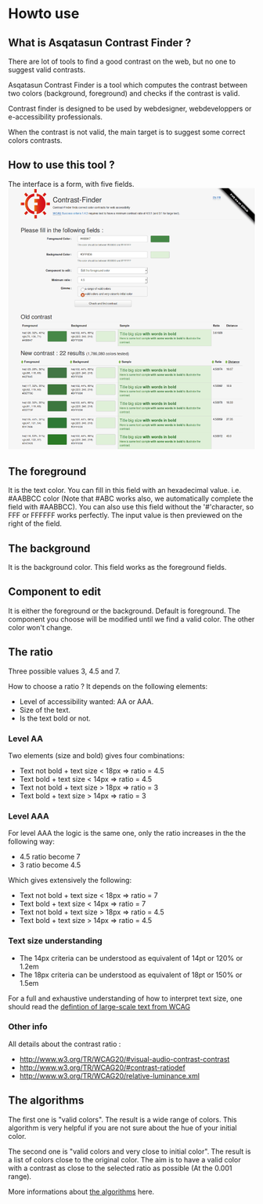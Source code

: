 
# Howto use

## What is Asqatasun Contrast Finder ?

There are lot of tools to find a good contrast on the web, but no one to suggest valid contrasts.

Asqatasun Contrast Finder is a tool which computes the contrast between two colors (background, foreground) and checks if the contrast is valid.

Contrast finder is designed to be used by webdesigner, webdeveloppers or e-accessibility professionals.

When the contrast is not valid, the main target is to suggest some correct colors contrasts.

## How to use this tool ?

The interface is a form, with five fields.
![Screenshot - Contrast-Finder v0.3.5](images/screenshot.EN_contrast-finder.v0.3.5_2016-12-19.png)

## The foreground

It is the text color. You can fill in this field with an hexadecimal value.
i.e. #AABBCC color (Note that #ABC works also, we automatically complete the field with #AABBCC).
You can also use this field without the '#'character, so FFF or FFFFFF works perfectly.
The input value is then previewed on the right of the field.

## The background

It is the background color.
This field works as the foreground fields.

## Component to edit

It is either the foreground or the background. Default is foreground.
The component you choose will be modified until we find a valid color.
The other color won't change.

## The ratio

Three possible values 3, 4.5 and 7.

How to choose a ratio ? It depends on the following elements:

* Level of accessibility wanted: AA or AAA.
* Size of the text.
* Is the text bold or not.

### Level AA

Two elements (size and bold) gives four combinations:

* Text not bold + text size < 18px => ratio = 4.5
* Text bold + text size < 14px => ratio = 4.5
* Text not bold + text size > 18px => ratio = 3
* Text bold + text size > 14px => ratio = 3

### Level AAA

For level AAA the logic is the same one, only the ratio increases in the the following way:

* 4.5 ratio become 7
* 3 ratio become 4.5

Which gives extensively the following:

* Text not bold + text size < 18px => ratio = 7
* Text bold + text size < 14px => ratio = 7
* Text not bold + text size > 18px => ratio = 4.5
* Text bold + text size > 14px => ratio = 4.5

### Text size understanding

* The 14px criteria can be understood as equivalent of 14pt or 120% or 1.2em
* The 18px criteria can be understood as equivalent of 18pt or 150% or 1.5em

For a full and exhaustive understanding of how to interpret text size, one should read the [defintion of large-scale text from WCAG](https://www.w3.org/TR/WCAG20/#larger-scaledef)

### Other info

All details about the contrast ratio :

* http://www.w3.org/TR/WCAG20/#visual-audio-contrast-contrast
* http://www.w3.org/TR/WCAG20/#contrast-ratiodef
* http://www.w3.org/TR/WCAG20/relative-luminance.xml

##  The algorithms

The first one is "valid colors". The result is a wide range of colors.
This algorithm is very helpful if you are not sure about the hue of your initial color.

The second one is "valid colors and very close to initial color". The result is a list of colors close to the original color. The aim is to have a valid color with a contrast as close to the selected ratio as possible (At the 0.001 range). 

More informations about  [the algorithms](The-algorithms.md) here.


